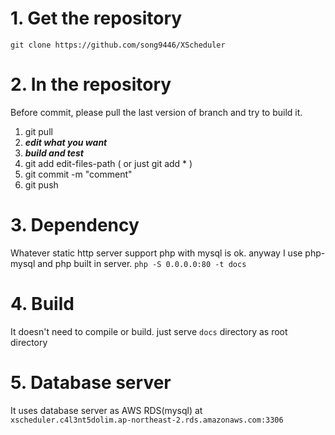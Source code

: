 # 1. Get the repository
`git clone https://github.com/song9446/XScheduler`

# 2. In the repository
Before commit, please pull the last version of branch and try to build it.
1) git pull
2) ***edit what you want***
3) ***build and test***
4) git add edit-files-path  ( or just git add * )
5) git commit -m "comment"
6) git push

# 3. Dependency
Whatever static http server support php with mysql is ok.
anyway I use php-mysql and php built in server.
`php -S 0.0.0.0:80 -t docs`

# 4. Build
It doesn't need to compile or build.
just serve `docs` directory as root directory

# 5. Database server
It uses database server as AWS RDS(mysql) at 
`xscheduler.c4l3nt5dolim.ap-northeast-2.rds.amazonaws.com:3306`
